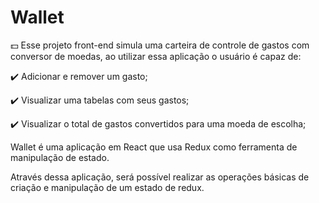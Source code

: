 # Wallet
 :dollar: Esse projeto front-end simula uma carteira de controle de gastos com conversor de moedas, ao utilizar essa aplicação o usuário é  capaz de:

  :heavy_check_mark: Adicionar e remover um gasto;  
  
  :heavy_check_mark: Visualizar uma tabelas com seus gastos;  
  
  :heavy_check_mark: Visualizar o total de gastos convertidos para uma moeda de escolha;

Wallet é uma aplicação em React que usa Redux como ferramenta de manipulação de estado.

Através dessa aplicação, será possível realizar as operações básicas de criação e manipulação de um estado de redux.
